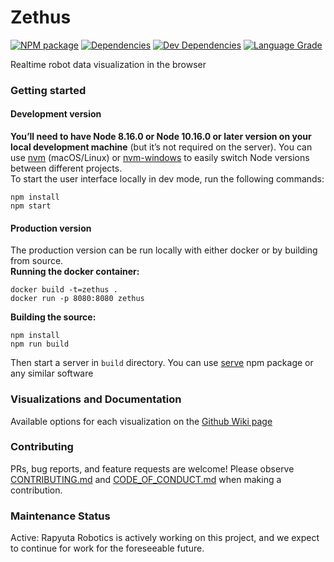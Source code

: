 # Zethus
[![NPM package][npm]][npm-url]
[![Dependencies][dependencies]][dependencies-url]
[![Dev Dependencies][dev-dependencies]][dev-dependencies-url]
[![Language Grade][lgtm]][lgtm-url]

Realtime robot data visualization in the browser

### Getting started
#### Development version
**You’ll need to have Node 8.16.0 or Node 10.16.0 or later version on your local development machine** (but it’s not required on the server). You can use [nvm](https://github.com/creationix/nvm#installation) (macOS/Linux) or [nvm-windows](https://github.com/coreybutler/nvm-windows#node-version-manager-nvm-for-windows) to easily switch Node versions between different projects.  
To start the user interface locally in dev mode, run the following commands:
```
npm install
npm start
```
#### Production version
The production version can be run locally with either docker or by building from source.  
**Running the docker container:**
```
docker build -t=zethus .
docker run -p 8080:8080 zethus
```
**Building the source:**
```
npm install
npm run build
```
Then start a server in `build` directory. You can use [serve](https://www.npmjs.com/package/serve) npm package or any similar software

### Visualizations and Documentation
Available options for each visualization on the [Github Wiki page](https://github.com/rapyuta-robotics/zethus/wiki)

### Contributing
PRs, bug reports, and feature requests are welcome! Please observe [CONTRIBUTING.md](https://github.com/rapyuta-robotics/zethus/blob/devel/CONTRIBUTING.md) and [CODE_OF_CONDUCT.md](https://github.com/rapyuta-robotics/zethus/blob/devel/CODE_OF_CONDUCT.md) when making a contribution.

### Maintenance Status
Active: Rapyuta Robotics is actively working on this project, and we expect to continue for work for the foreseeable future.

[npm]: https://badge.fury.io/js/zethus.svg
[npm-url]: https://www.npmjs.com/package/zethus
[dependencies]: https://img.shields.io/david/rapyuta-robotics/zethus.svg
[dependencies-url]: https://david-dm.org/rapyuta-robotics/zethus
[dev-dependencies]: https://img.shields.io/david/dev/rapyuta-robotics/zethus.svg
[dev-dependencies-url]: https://david-dm.org/rapyuta-robotics/zethus#info=devDependencies
[lgtm]: https://img.shields.io/lgtm/grade/javascript/g/rapyuta-robotics/zethus.svg?label=code%20quality
[lgtm-url]: https://lgtm.com/projects/g/rapyuta-robotics/zethus

